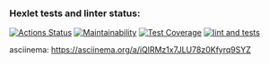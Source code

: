 ### Hexlet tests and linter status:
[![Actions Status](https://github.com/Rrudger/frontend-project-lvl2/workflows/hexlet-check/badge.svg)](https://github.com/Rrudger/frontend-project-lvl2/actions)
[![Maintainability](https://api.codeclimate.com/v1/badges/10dfa67aae784e1acab1/maintainability)](https://codeclimate.com/github/Rrudger/frontend-project-lvl2/maintainability)
[![Test Coverage](https://api.codeclimate.com/v1/badges/10dfa67aae784e1acab1/test_coverage)](https://codeclimate.com/github/Rrudger/frontend-project-lvl2/test_coverage)
[![lint and tests](https://github.com/Rrudger/frontend-project-lvl2/actions/workflows/actions.yml/badge.svg)](https://github.com/Rrudger/frontend-project-lvl2/actions/workflows/actions.yml)

asciinema:
 https://asciinema.org/a/iQlRMz1x7JLU78z0Kfyrq9SYZ
